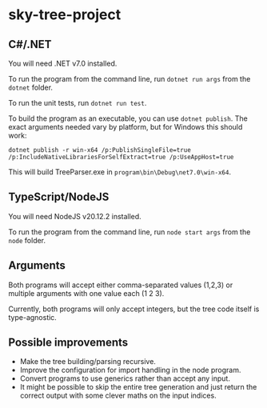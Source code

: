 # sky-tree-project

## C#/.NET

You will need .NET v7.0 installed.

To run the program from the command line, run `dotnet run args` from the `dotnet` folder.

To run the unit tests, run `dotnet run test`.

To build the program as an executable, you can use `dotnet publish`. The exact arguments needed vary by platform, but for Windows this should work:

`dotnet publish -r win-x64 /p:PublishSingleFile=true /p:IncludeNativeLibrariesForSelfExtract=true /p:UseAppHost=true`

This will build TreeParser.exe in `program\bin\Debug\net7.0\win-x64`.

## TypeScript/NodeJS

You will need NodeJS v20.12.2 installed.

To run the program from the command line, run `node start args` from the `node` folder.

## Arguments

Both programs will accept either comma-separated values (1,2,3) or multiple arguments with one value each (1 2 3).

Currently, both programs will only accept integers, but the tree code itself is type-agnostic.

## Possible improvements

* Make the tree building/parsing recursive.
* Improve the configuration for import handling in the node program.
* Convert programs to use generics rather than accept any input.
* It might be possible to skip the entire tree generation and just return the correct output with some clever maths on the input indices.
